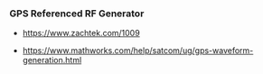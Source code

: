 

### GPS Referenced RF Generator 


- https://www.zachtek.com/1009


- https://www.mathworks.com/help/satcom/ug/gps-waveform-generation.html
